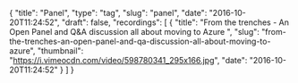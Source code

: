 {
  "title": "Panel",
  "type": "tag",
  "slug": "panel",
  "date": "2016-10-20T11:24:52",
  "draft": false,
  "recordings": [
    {
      "title": "From the trenches - An Open Panel and Q&A discussion all about moving to Azure ",
      "slug": "from-the-trenches-an-open-panel-and-qa-discussion-all-about-moving-to-azure",
      "thumbnail": "https://i.vimeocdn.com/video/598780341_295x166.jpg",
      "date": "2016-10-20T11:24:52"
    }
  ]
}